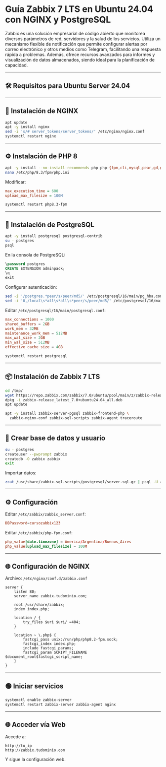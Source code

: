 # Guía Zabbix 7 LTS en Ubuntu 24.04 con NGINX y PostgreSQL

Zabbix es una solución empresarial de código abierto que monitorea diversos parámetros de red, servidores y la salud de los servicios. Utiliza un mecanismo flexible de notificación que permite configurar alertas por correo electrónico y otros medios como Telegram, facilitando una respuesta rápida a problemas. Además, ofrece recursos avanzados para informes y visualización de datos almacenados, siendo ideal para la planificación de capacidad.

---

## 🛠️ Requisitos para Ubuntu Server 24.04

---

## 🚀 Instalación de NGINX

```bash
apt update
apt -y install nginx
sed -i 's/# server_tokens/server_tokens/' /etc/nginx/nginx.conf
systemctl restart nginx
```

---

## ⚙️ Instalación de PHP 8

```bash
apt -y install --no-install-recommends php php-{fpm,cli,mysql,pear,gd,gmp,bcmath,mbstring,curl,xml,zip,json,pgsql}
nano /etc/php/8.3/fpm/php.ini
```

Modificar:
```ini
max_execution_time = 600
upload_max_filesize = 100M
```

```bash
systemctl restart php8.3-fpm
```

---

## 🐘 Instalación de PostgreSQL

```bash
apt -y install postgresql postgresql-contrib
su - postgres
psql
```

En la consola de PostgreSQL:

```sql
\password postgres
CREATE EXTENSION adminpack;
\q
exit
```

Configurar autenticación:

```bash
sed -i '/postgres.*peer/s/peer/md5/' /etc/postgresql/16/main/pg_hba.conf
sed -i '0,/local\s*all\s*all\s*peer/s/peer/md5/' /etc/postgresql/16/main/pg_hba.conf
```

Editar `/etc/postgresql/16/main/postgresql.conf`:

```conf
max_connections = 1000
shared_buffers = 2GB
work_mem = 32MB
maintenance_work_mem = 512MB
max_wal_size = 2GB
min_wal_size = 512MB
effective_cache_size = 4GB
```

```bash
systemctl restart postgresql
```

---

## 📦 Instalación de Zabbix 7 LTS

```bash
cd /tmp/
wget https://repo.zabbix.com/zabbix/7.0/ubuntu/pool/main/z/zabbix-release/zabbix-release_latest_7.0+ubuntu24.04_all.deb
dpkg -i zabbix-release_latest_7.0+ubuntu24.04_all.deb
apt update

apt -y install zabbix-server-pgsql zabbix-frontend-php \
  zabbix-nginx-conf zabbix-sql-scripts zabbix-agent traceroute
```

---

## 🔐 Crear base de datos y usuario

```bash
su - postgres
createuser --pwprompt zabbix
createdb -O zabbix zabbix
exit
```

Importar datos:

```bash
zcat /usr/share/zabbix-sql-scripts/postgresql/server.sql.gz | psql -U zabbix -d zabbix
```

---

## ⚙️ Configuración

Editar `/etc/zabbix/zabbix_server.conf`:

```conf
DBPassword=cursozabbix123
```

Editar `/etc/zabbix/php-fpm.conf`:

```conf
php_value[date.timezone] = America/Argentina/Buenos_Aires
php_value[upload_max_filesize] = 100M
```

---

## 🌐 Configuración de NGINX

Archivo: `/etc/nginx/conf.d/zabbix.conf`

```nginx
server {
    listen 80;
    server_name zabbix.tudominio.com;

    root /usr/share/zabbix;
    index index.php;

    location / {
        try_files $uri $uri/ =404;
    }

    location ~ \.php$ {
        fastcgi_pass unix:/run/php/php8.2-fpm.sock;
        fastcgi_index index.php;
        include fastcgi_params;
        fastcgi_param SCRIPT_FILENAME $document_root$fastcgi_script_name;
    }
}
```

---

## 🟢 Iniciar servicios

```bash
systemctl enable zabbix-server
systemctl restart zabbix-server zabbix-agent nginx
```

---

## 🌐 Acceder vía Web

Accede a:

```
http://tu_ip
http://zabbix.tudominio.com
```

Y sigue la configuración web.
